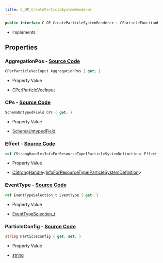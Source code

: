```yaml
---
title: C_OP_CreateParticleSystemRenderer
---
```


```csharp
public interface C_OP_CreateParticleSystemRenderer : CParticleFunctionRenderer, CParticleFunction, ISchemaClass<CParticleFunction>, ISchemaClass<CParticleFunctionRenderer>, ISchemaClass<C_OP_CreateParticleSystemRenderer>, ISchemaField, ISchemaClass, INativeHandle
```

- Implements

## Properties

### **AggregationPos** - [Source Code](https://github.com/swiftly-solution/swiftlys2/blob/main/managed/src/SwiftlyS2.Generated/Schemas/Interfaces/C_OP_CreateParticleSystemRenderer.cs#L25)

```csharp
CPerParticleVecInput AggregationPos { get; }
```

- Property Value

- [CPerParticleVecInput](/docs/api/shared/schemadefinitions/cperparticlevecinput)

### **CPs** - [Source Code](https://github.com/swiftly-solution/swiftlys2/blob/main/managed/src/SwiftlyS2.Generated/Schemas/Interfaces/C_OP_CreateParticleSystemRenderer.cs#L21)

```csharp
SchemaUntypedField CPs { get; }
```

- Property Value

- [SchemaUntypedField](/docs/api/shared/schemas/schemauntypedfield)

### **Effect** - [Source Code](https://github.com/swiftly-solution/swiftlys2/blob/main/managed/src/SwiftlyS2.Generated/Schemas/Interfaces/C_OP_CreateParticleSystemRenderer.cs#L16)

```csharp
ref CStrongHandle<InfoForResourceTypeIParticleSystemDefinition> Effect { get; }
```

- Property Value

- [CStrongHandle](/docs/api/shared/natives/cstronghandle-1)<[InfoForResourceTypeIParticleSystemDefinition](/docs/api/shared/schemadefinitions/infoforresourcetypeiparticlesystemdefinition)>

### **EventType** - [Source Code](https://github.com/swiftly-solution/swiftlys2/blob/main/managed/src/SwiftlyS2.Generated/Schemas/Interfaces/C_OP_CreateParticleSystemRenderer.cs#L18)

```csharp
ref EventTypeSelection_t EventType { get; }
```

- Property Value

- [EventTypeSelection_t](/docs/api/shared/schemadefinitions/eventtypeselection_t)

### **ParticleConfig** - [Source Code](https://github.com/swiftly-solution/swiftlys2/blob/main/managed/src/SwiftlyS2.Generated/Schemas/Interfaces/C_OP_CreateParticleSystemRenderer.cs#L23)

```csharp
string ParticleConfig { get; set; }
```

- Property Value

- [string](https://learn.microsoft.com/dotnet/api/system.string)

